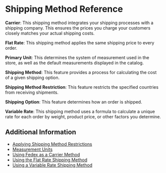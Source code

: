 # Shipping Method Reference

**Carrier**: This shipping method integrates your shipping processes with a shipping company. This ensures the prices you charge your customers closely matches your actual shipping costs.

**Flat Rate**: This shipping method applies the same shipping price to every order.

**Primary Unit**: This determines the system of measurement used in the store, as well as the default measurements displayed in the catalog.

**Shipping Method**: This feature provides a process for calculating the cost of a given shipping option.

**Shipping Method Restriction**: This feature restricts the specified countries from receiving shipments.

**Shipping Option**: This feature determines how an order is shipped.

**Variable Rate**: This shipping method uses a formula to calculate a unique rate for each order by weight, product price, or other factors you determine.

## Additional Information

* [Applying Shipping Method Restrictions](../applying-shipping-method-restrictions/README.md)
* [Measurement Units](../measurement-units/README.md)
* [Using Fedex as a Carrier Method](../using-fedex-as-a-carrier-method/README.md)
* [Using the Flat Rate Shipping Method](../using-the-flat-rate-shipping-method/README.md)
* [Using a Variable Rate Shipping Method](../using-the-variable-rate-shipping-method/README.md)
  